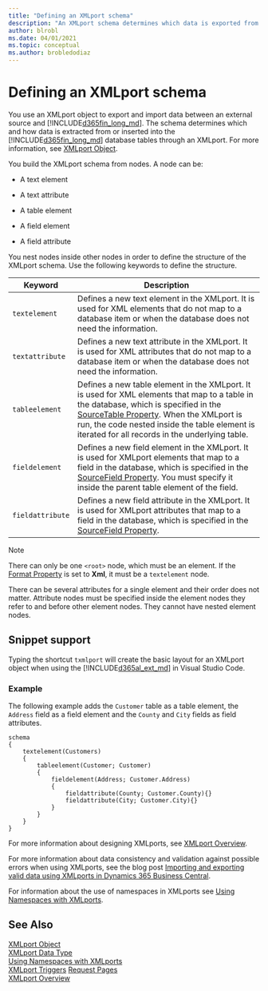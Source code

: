 ```yaml
---
title: "Defining an XMLport schema"
description: "An XMLport schema determines which data is exported from or imported to Dynamics 365 Business Central database tables and the format and structure of the files used."
author: blrobl
ms.date: 04/01/2021
ms.topic: conceptual
ms.author: brobledodiaz
---
```



# Defining an XMLport schema
You use an XMLport object to export and import data between an external source and [!INCLUDE[d365fin_long_md](includes/d365fin_long_md.md)]. The schema determines which and how data is extracted from or inserted into the [!INCLUDE[d365fin_long_md](includes/d365fin_long_md.md)] database tables through an XMLport. For more information, see [XMLport Object](devenv-xmlport-object.md).

You build the XMLport schema from nodes. A node can be: 

- A text element

- A text attribute

- A table element

- A field element

- A field attribute

You nest nodes inside other nodes in order to define the structure of the XMLport schema. Use the following keywords to define the structure.

|Keyword|Description|
|-------|-----------|
|`textelement`|Defines a new text element in the XMLport. It is used for XML elements that do not map to a database item or when the database does not need the information.|
|`textattribute`|Defines a new text attribute in the XMLport. It is used for XML attributes that do not map to a database item or when the database does not need the information.|
|`tableelement`|Defines a new table element in the XMLport. It is used for XML elements that map to a table in the database, which is specified in the [SourceTable Property](properties/devenv-sourcetable-property.md). When the XMLport is run, the code nested inside the table element is iterated for all records in the underlying table.|
|`fieldelement`|Defines a new field element in the XMLport. It is used for XMLport elements that map to a field in the database, which is specified in the [SourceField Property](./properties/devenv-properties.md). You must specify it inside the parent table element of the field. |
|`fieldattribute`|Defines a new field attribute in the XMLport. It is used for XMLport attributes that map to a field in the database, which is specified in the [SourceField Property](./properties/devenv-properties.md).|

> [!NOTE]  
> There can only be one `<root>` node, which must be an element. If the [Format Property](properties/devenv-format-property.md) is set to **Xml**, it must be a `textelement` node.

There can be several attributes for a single element and their order does not matter. Attribute nodes must be specified inside the element nodes they refer to and before other element nodes. They cannot have nested element nodes.

## Snippet support
Typing the shortcut `txmlport` will create the basic layout for an XMLport object when using the [!INCLUDE[d365al_ext_md](../includes/d365al_ext_md.md)] in Visual Studio Code. 

### Example
The following example adds the `Customer` table as a table element, the `Address` field as a field element and the `County` and `City` fields as field attributes.

```AL
schema
{
    textelement(Customers)
    {
        tableelement(Customer; Customer)
        {
            fieldelement(Address; Customer.Address)
            {
                fieldattribute(County; Customer.County){}
                fieldattribute(City; Customer.City){}
            }
        }
    }
}
```

For more information about designing XMLports, see [XMLport Overview](devenv-xmlport-overview.md).

For more information about data consistency and validation against possible errors when using XMLports, see the blog post [Importing and exporting valid data using XMLports in Dynamics 365 Business Central](https://cloudblogs.microsoft.com/dynamics365/it/2019/05/22/importing-and-exporting-valid-data-using-xmlports-in-dynamics-365-business-central/). 

For information about the use of namespaces in XMLports see [Using Namespaces with XMLports](devenv-using-namespaces-with-xmlports.md).

## See Also
[XMLport Object](devenv-xmlport-object.md)  
[XMLport Data Type](methods-auto/xmlport/xmlport-data-type.md)  
[Using Namespaces with XMLports](devenv-using-namespaces-with-xmlports.md)  
[XMLport Triggers](triggers-auto/xmlport/devenv-oninitxmlport-xmlport-trigger.md)
[Request Pages](devenv-request-pages.md)  
[XMLport Overview](devenv-xmlport-overview.md)